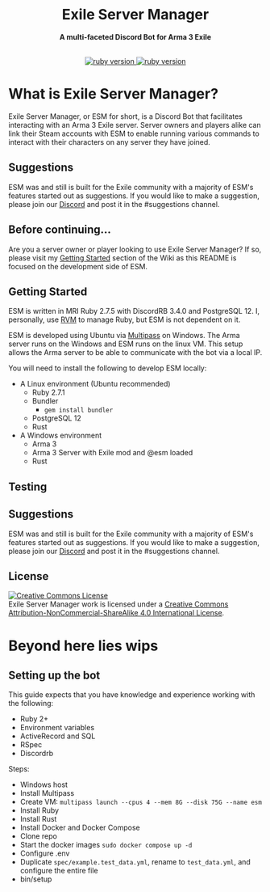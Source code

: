 <div align="center">
  <br>
  <h1>Exile Server Manager</h1>
  <strong>A multi-faceted Discord Bot for Arma 3 Exile</strong>
</div>
<br>
<p align="center">
  <a href="https://www.ruby-lang.org/en/">
    <img src="https://img.shields.io/badge/Ruby-v2.7.2-green.svg" alt="ruby version">
  </a>
  <a href="https://www.esmbot.com/releases">
    <img src="https://img.shields.io/badge/ESM-v2.0-blue.svg" alt="ruby version">
  </a>
</p>

# What is Exile Server Manager?
Exile Server Manager, or ESM for short, is a Discord Bot that facilitates interacting with an Arma 3 Exile server. Server owners and players alike can link their Steam accounts with ESM to enable running various commands to interact with their characters on any server they have joined.

## Suggestions
ESM was and still is built for the Exile community with a majority of ESM's features started out as suggestions. If you would like to make a suggestion, please join our <a href="https://esmbot.com/join">Discord</a> and post it in the #suggestions channel.

## Before continuing...
Are you a server owner or player looking to use Exile Server Manager? If so, please visit my <a href="https://www.esmbot.com/wiki">Getting Started</a> section of the Wiki as this README is focused on the development side of ESM.

## Getting Started
ESM is written in MRI Ruby 2.7.5 with DiscordRB 3.4.0 and PostgreSQL 12. I, personally, use <a href="https://rvm.io/">RVM</a> to manage Ruby, but ESM is not dependent on it.

ESM is developed using Ubuntu via [Multipass](https://multipass.run/) on Windows. The Arma server runs on the Windows and ESM runs on the linux VM. This setup allows the Arma server to be able to communicate with the bot via a local IP.

You will need to install the following to develop ESM locally:
- A Linux environment (Ubuntu recommended)
  - Ruby 2.7.1
  - Bundler
    - `gem install bundler`
  - PostgreSQL 12
  - Rust
- A Windows environment
  - Arma 3
  - Arma 3 Server with Exile mod and @esm loaded
  - Rust

## Testing


## Suggestions
ESM was and still is built for the Exile community with a majority of ESM's features started out as suggestions. If you would like to make a suggestion, please join our <a href="https://esmbot.com/join">Discord</a> and post it in the #suggestions channel.

## License
<a rel="license" href="http://creativecommons.org/licenses/by-nc-sa/4.0/"><img alt="Creative Commons License" style="border-width:0" src="https://i.creativecommons.org/l/by-nc-sa/4.0/88x31.png" /></a><br />Exile Server Manager work is licensed under a <a rel="license" href="http://creativecommons.org/licenses/by-nc-sa/4.0/">Creative Commons Attribution-NonCommercial-ShareAlike 4.0 International License</a>.

# Beyond here lies wips

## Setting up the bot
This guide expects that you have knowledge and experience working with the following:

- Ruby 2+
- Environment variables
- ActiveRecord and SQL
- RSpec
- Discordrb

Steps:

- Windows host
- Install Multipass
- Create VM: `multipass launch --cpus 4 --mem 8G --disk 75G --name esm`
- Install Ruby
- Install Rust
- Install Docker and Docker Compose
- Clone repo
- Start the docker images `sudo docker compose up -d`
- Configure .env
- Duplicate `spec/example.test_data.yml`, rename to `test_data.yml`, and configure the entire file
- bin/setup
